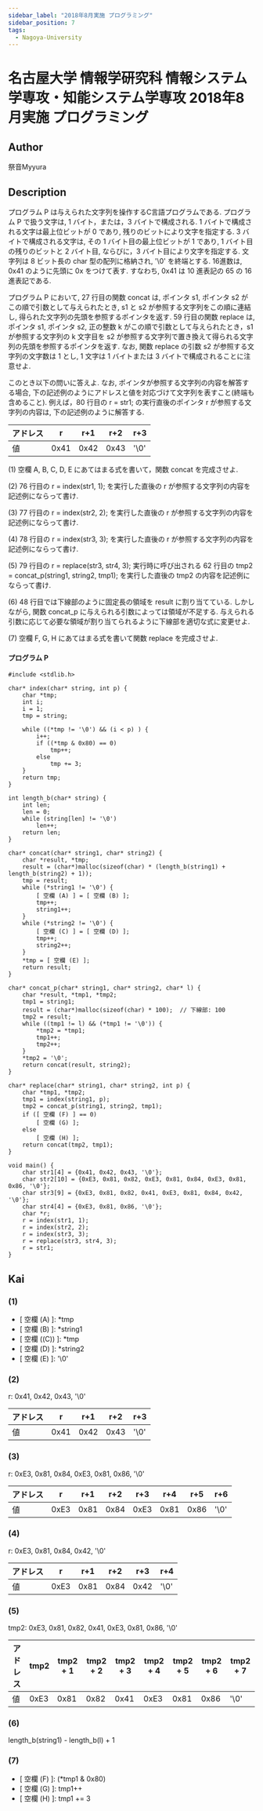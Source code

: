 ```yaml
---
sidebar_label: "2018年8月実施 プログラミング"
sidebar_position: 7
tags:
  - Nagoya-University
---
```

# 名古屋大学 情報学研究科 情報システム学専攻・知能システム学専攻 2018年8月実施 プログラミング

## **Author**
祭音Myyura

## **Description**
プログラム P は与えられた文字列を操作するC言語プログラムである.
プログラム P で扱う文字は, 1 バイト，または，3 バイトで構成される.
1 バイトで構成される文字は最上位ビットが 0 であり, 残りのビットにより文字を指定する.
3 バイトで構成される文字は, その 1 バイト目の最上位ビットが 1 であり, 1 バイト目の残りのビットと 2 バイト目, ならびに，3 バイト目により文字を指定する.
文字列は 8 ビット長の char 型の配列に格納され, '\0' を終端とする.
16進数は, 0x41 のように先頭に 0x をつけて表す. すなわち, 0x41 は 10 進表記の 65 の 16進表記である.

プログラム P において, 27 行目の関数 concat は, ポインタ s1, ポインタ s2 がこの順で引数として与えられたとき, s1 と s2 が参照する文字列をこの順に連結し, 得られた文字列の先頭を参照するポインタを返す.
59 行目の関数 replace は, ポインタ s1, ポインタ s2, 正の整数 k がこの順で引数として与えられたとき，s1 が参照する文字列の k 文字目を s2 が参照する文字列で置き換えて得られる文字列の先頭を参照するポインタを返す.
なお, 関数 replace の引数 s2 が参照する文字列の文字数は 1 とし, 1 文字は 1 バイトまたは 3 バイトで構成されることに注意せよ.

このとき以下の問いに答えよ. なお, ポインタが参照する文字列の内容を解答する場合, 下の記述例のようにアドレスと値を対応づけて文字列を表すこと(終端も含めること).
例えば，80 行目の r = str1; の実行直後のポインタ r が参照する文字列の内容は, 下の記述例のように解答する.

|アドレス| r | r+1 | r+2 | r+3 |
| --- | --- | --- | --- | --- |
| 値 | 0x41 | 0x42 | 0x43 |'\0'|

(1) 空欄 A, B, C, D, E にあてはまる式を書いて，関数 concat を完成させよ.

(2) 76 行目の r = index(str1, 1); を実行した直後の r が参照する文字列の内容を記述例にならって書け.

(3) 77 行目の r = index(str2, 2); を実行した直後の r が参照する文字列の内容を記述例にならって書け.

(4) 78 行目の r = index(str3, 3); を実行した直後の r が参照する文字列の内容を記述例にならって書け.

(5) 79 行目の r = replace(str3, str4, 3); 実行時に呼び出される 62 行目の tmp2 = concat_p(string1, string2, tmp1); を実行した直後の tmp2 の内容を記述例にならって書け.

(6) 48 行目では下線部のように固定長の領域を result に割り当てている. しかしながら, 関数 concat_p に与えられる引数によっては領域が不足する. 与えられる引数に応じて必要な領域が割り当てられるように下線部を適切な式に変更せよ.

(7) 空欄 F, G, H にあてはまる式を書いて関数 replace を完成させよ.


#### プログラム P
```text
#include <stdlib.h>

char* index(char* string, int p) {
    char *tmp;
    int i;
    i = 1;
    tmp = string;

    while ((*tmp != '\0') && (i < p) ) {
        i++;
        if ((*tmp & 0x80) == 0)
            tmp++;
        else
            tmp += 3;
    }
    return tmp;
}

int length_b(char* string) {
    int len;
    len = 0;
    while (string[len] != '\0')
        len++;
    return len;
}

char* concat(char* string1, char* string2) {
    char *result, *tmp;
    result = (char*)malloc(sizeof(char) * (length_b(string1) + length_b(string2) + 1));
    tmp = result;
    while (*string1 != '\0') {
        [ 空欄 (A) ] = [ 空欄 (B) ];
        tmp++;
        string1++;
    }
    while (*string2 != '\0') {
        [ 空欄 (C) ] = [ 空欄 (D) ];
        tmp++;
        string2++;
    }
    *tmp = [ 空欄 (E) ];
    return result;
}

char* concat_p(char* string1, char* string2, char* l) {
    char *result, *tmp1, *tmp2;
    tmp1 = string1;
    result = (char*)malloc(sizeof(char) * 100);  // 下線部: 100
    tmp2 = result;
    while ((tmp1 != l) && (*tmp1 != '\0')) {
        *tmp2 = *tmp1;
        tmp1++;
        tmp2++;
    }
    *tmp2 = '\0';
    return concat(result, string2);
}

char* replace(char* string1, char* string2, int p) {
    char *tmp1, *tmp2;
    tmp1 = index(string1, p);
    tmp2 = concat_p(string1, string2, tmp1);
    if ([ 空欄 (F) ] == 0)
        [ 空欄 (G) ];
    else
        [ 空欄 (H) ];
    return concat(tmp2, tmp1);
}

void main() {
    char str1[4] = {0x41, 0x42, 0x43, '\0'};
    char str2[10] = {0xE3, 0x81, 0x82, 0xE3, 0x81, 0x84, 0xE3, 0x81, 0x86, '\0'};
    char str3[9] = {0xE3, 0x81, 0x82, 0x41, 0xE3, 0x81, 0x84, 0x42, '\0'};
    char str4[4] = {0xE3, 0x81, 0x86, '\0'};
    char *r;
    r = index(str1, 1);
    r = index(str2, 2);
    r = index(str3, 3);
    r = replace(str3, str4, 3);
    r = str1;
}
```

## **Kai**
### (1)
- \[ 空欄 (A) \]: *tmp
- \[ 空欄 (B) \]: *string1
- \[ 空欄 (\(C\)) \]: *tmp
- \[ 空欄 (D) \]: *string2
- \[ 空欄 (E) \]: '\0'

### (2)
r: 0x41, 0x42, 0x43, '\0'

|アドレス| r | r+1 | r+2 | r+3 |
| --- | --- | --- | --- | --- |
| 値 | 0x41 | 0x42 | 0x43 |'\0'|

### (3)
r: 0xE3, 0x81, 0x84, 0xE3, 0x81, 0x86, '\0'

|アドレス| r | r+1 | r+2 | r+3 | r+4 | r+5 | r+6 |
| --- | --- | --- | --- | --- | --- | --- | --- |
| 値 | 0xE3 | 0x81 | 0x84 | 0xE3 | 0x81 | 0x86 | '\0' |

### (4)
r: 0xE3, 0x81, 0x84, 0x42, '\0'

|アドレス| r | r+1 | r+2 | r+3 | r+4 |
| --- | --- | --- | --- | --- | --- |
| 値 | 0xE3 | 0x81 | 0x84 | 0x42 | '\0' |

### (5)
tmp2: 0xE3, 0x81, 0x82, 0x41, 0xE3, 0x81, 0x86, '\0'

|アドレス| tmp2 | tmp2 + 1 | tmp2 + 2 | tmp2 + 3 | tmp2 + 4 | tmp2  + 5| tmp2 + 6 | tmp2 + 7 |
| --- | --- | --- | --- | --- | --- | --- | --- | --- |
| 値 | 0xE3 | 0x81 | 0x82 | 0x41 | 0xE3 | 0x81 | 0x86 | '\0' |

### (6)
length_b(string1) - length_b(l) + 1

### (7)
- \[ 空欄 (F) \]: (*tmp1 & 0x80)
- \[ 空欄 (G) \]: tmp1++
- \[ 空欄 (H) \]: tmp1 += 3